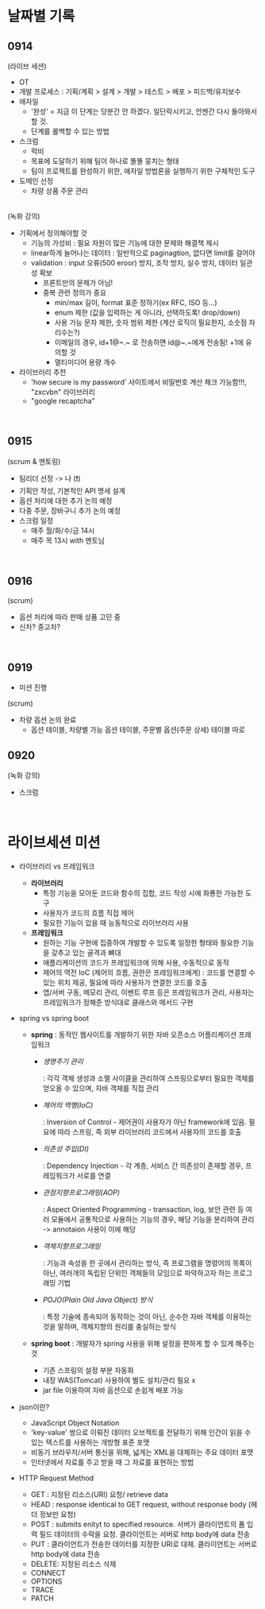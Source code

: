 # 날짜별 기록

## 0914
(라이브 세션)
* OT
* 개발 프로세스 : 기획/계획 > 설계 > 개발 > 테스트 > 배포 > 피드백/유지보수
* 애자일
	- '완성' = 지금 이 단계는 당분간 안 하겠다. 일단락시키고, 언젠간 다시 돌아와서 할 것.
	- 단계를 롤백할 수 있는 방법
* 스크럼
	- 럭비
	- 목표에 도달하기 위해 팀이 하나로 똘똘 뭉치는 형태
	- 팀이 프로젝트를 완성하기 위한, 애자일 방법론을 실행하기 위한 구체적인 도구
* 도메인 선정
  - 차량 상품 주문 관리
  </br>
(녹화 강의)
* 기획에서 정의해야할 것
  - 기능의 가성비 : 필요 자원이 많은 기능에 대한 문제와 해결책 제시
  - linear하게 늘어나는 데이터 : 일반적으로 paginagtion, 없다면 limit를 걸어야
  - validation : input 오류(500 eroor) 방지, 조작 방지, 실수 방지, 데이터 일관성 확보
	- 프론트만의 문제가 아님! 
	- 중복 관련 정의가 중요
		- min/max 길이, format 표준 정하기(ex RFC, ISO 등...)
		- enum 제한 (값을 입력하는 게 아니라, 선택하도록! drop/down)
		- 사용 가능 문자 제한, 숫자 범위 제한 (계산 로직이 필요한지, 소숫점 자리수는?)
		- 이메일의 경우, id+1@~.~ 로 전송하면 id@~.~에게 전송됨! +1에 유의할 것
		- 멀티미디어 용량 개수
* 라이브러리 추천
  - 'how secure is my password' 사이트에서 비밀번호 계산 체크 가능함!!!, "zxcvbn" 라이브러리
  - "google recaptcha"

</br>

## 0915
(scrum & 멘토링)
* 팀리더 선정 -> 나 (❗️)
* 기획안 작성, 기본적인 API 명세 설계
* 옵션 처리에 대한 추가 논의 예정
* 다중 주문, 장바구니 추가 논의 예정
* 스크럼 일정
  - 매주 월/화/수/금 14시
  - 매주 목 13시 with 멘토님
</br>

## 0916
(scrum)
* 옵션 처리에 따라 판매 상품 고민 중
* 신차? 중고차?
</br>

## 0919
* 미션 진행

(scrum)
* 차량 옵션 논의 완료
	- 옵션 테이블, 차량별 가능 옵션 테이블, 주문별 옵션(주문 상세) 테이블 따로 

## 0920
(녹화 강의)
* 스크럼

</br>

# 라이브세션 미션
* 라이브러리 vs 프레임워크
	- **라이브러리**
		- 특정 기능을 모아둔 코드와 함수의 집합, 코드 작성 시에 화룡한 가능한 도구
		- 사용자가 코드의 흐름 직접 제어
		- 필요한 기능이 있을 때 능동적으로 라이브러리 사용
	- **프레임워크**
		- 원하는 기능 구현에 집중하여 개발할 수 있도록 일정한 형태와 필요한 기능을 갖추고 있는 골격과 뼈대
		- 애플리케이션의 코드가 프레임워크에 의해 사용, 수동적으로 동작
		- 제어의 역전 IoC (제어의 흐름, 권한은 프레임워크에게) : 코드를 연결할 수 있는 위치 제공, 필요에 따라 사용자가 연결한 코드를 호출
		- 앱/서버 구동, 메모리 관리, 이벤트 루프 등은 프레임워크가 관리, 사용자는 프레임워크가 정해준 방식대로 클래스와 메서드 구현
		
		
* spring vs spring boot
	- **spring**
		: 동적인 웹사이트를 개발하기 위한 자바 오픈소스 어플리케이션 프레임워크
		- *생명주기 관리*
			
			: 각각 객체 생성과 소멸 사이클을 관리하여 스프링으로부터 필요한 객체를 얻오올 수 있으며, 자바 객체를 직접 관리
		- *제어의 역행(IoC)* 
			
			: Inversion of Control -  제어권이 사용자가 아닌 framework에 있음. 필요에 따라 스프링, 즉 외부 라이브러리 코드에서 사용자의 코드를 호출
		- *의존성 주입(DI)* 
		
			: Dependency Injection - 각 계층, 서비스 간 의존성이 존재할 경우, 프레임워크가 서로를 연결
		- *관점지향프로그래밍(AOP)*
			
			: Aspect Oriented Programming - transaction, log, 보안 관련 등 여러 모듈에서 공통적으로 사용하는 기능의 경우, 해당 기능을 분리하여 관리 -> annotaion 사용이 이에 해당
		- *객체지향프로그래밍* 
			
			: 기능과 속성을 한 곳에서 관리하는 방식, 즉 프로그램을 명령어의 목록이 아닌, 여러개의 독립된 단위인 객체들의 모임으로 파악하고자 하는 프로그래밍 기법
		- *POJO(Plain Old Java Object) 방식*
		 	
			: 특정 기술에 종속되어 동작하는 것이 아닌, 순수한 자바 객체를 이용하는 것을 말하며, 객체지향의 원리를 충실하는 방식
			
	- **spring boot**
	 	: 개발자가 spring 사용을 위해 설정을 편하게 할 수 있게 해주는 것
		- 기존 스프링의 설정 부분 자동화
		- 내장 WAS(Tomcat) 사용하여 별도 설치/관리 필요 x
		- jar file 이용하여 자바 옵션으로 손쉽게 배포 가능
* json이란?
	- JavaScript Object Notation
	- 'key-value' 쌍으로 이뤄진 데이터 오브젝트를 전달하기 위해 인간이 읽을 수 있는 텍스트를 사용하는 개방형 표준 포맷
	- 비동기 브라우저/서버 통신을 위해, 넓게는 XML을 대체하는 주요 데이터 포맷
	- 인터넷에서 자료를 주고 받을 때 그 자료를 표현하는 방법
	
* HTTP Request Method
	- GET	: 지정된 리소스(URI) 요청/ retrieve data
	- HEAD	: response identical to GET request, without response body (헤더 정보만 요청)
	- POST	: submits enityt to specified resource. 서버가 클라이언트의 폼 입력 필드 데이터의 수락을 요청. 클라이언트는 서버로 http body에 data 전송
	- PUT	: 클라이언트가 전송한 데이터를 지정한 URI로 대체. 클라이언트는 서버로 http body에 data 전송
	- DELETE: 지정된 리소스 삭제
	- CONNECT
	- OPTIONS
	- TRACE
	- PATCH
</br>
